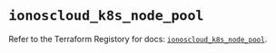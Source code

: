 # `ionoscloud_k8s_node_pool`

Refer to the Terraform Registory for docs: [`ionoscloud_k8s_node_pool`](https://registry.terraform.io/providers/ionos-cloud/ionoscloud/6.4.6/docs/resources/k8s_node_pool).
